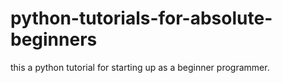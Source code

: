 # python-tutorials-for-absolute-beginners
this a python tutorial for starting up as a beginner programmer.
